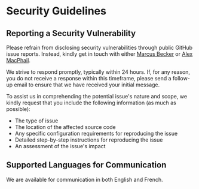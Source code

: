 # Security Guidelines

## Reporting a Security Vulnerability

Please refrain from disclosing security vulnerabilities through public GitHub issue reports. Instead, kindly get in touch with either [Marcus Becker](@mabecker89) or [Alex MacPhail](@agmacpha).

We strive to respond promptly, typically within 24 hours. If, for any reason, you do not receive a response within this timeframe, please send a follow-up email to ensure that we have received your initial message.

To assist us in comprehending the potential issue's nature and scope, we kindly request that you include the following information (as much as possible):

- The type of issue
- The location of the affected source code
- Any specific configuration requirements for reproducing the issue
- Detailed step-by-step instructions for reproducing the issue
- An assessment of the issue's impact

## Supported Languages for Communication

We are available for communication in both English and French.
